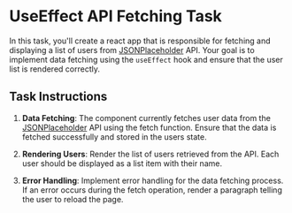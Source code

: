 # UseEffect API Fetching Task

In this task, you'll create a react app that is responsible for fetching and displaying a list of users from [JSONPlaceholder](https://jsonplaceholder.typicode.com/users) API. Your goal is to implement data fetching using the `useEffect` hook and ensure that the user list is rendered correctly.

## Task Instructions

1. **Data Fetching**: The component currently fetches user data from the [JSONPlaceholder](https://jsonplaceholder.typicode.com/users) API using the fetch function. Ensure that the data is fetched successfully and stored in the users state.

2. **Rendering Users**: Render the list of users retrieved from the API. Each user should be displayed as a list item with their name.

3. **Error Handling**: Implement error handling for the data fetching process. If an error occurs during the fetch operation, render a paragraph telling the user to reload the page.
